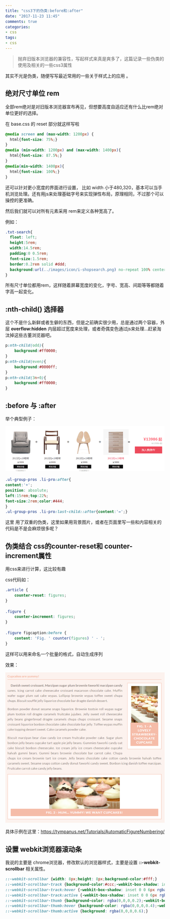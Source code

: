 ```yaml
---
title: "css3下的伪类:before和:after"
date: "2017-11-23 11:45"
comments: true
categories:
- css
tags:
- css
---
```

> 抛弃旧版本浏览器的兼容性，写起样式来真是爽多了，这篇记录一些伪类的使用及相关的一些css3属性
<!-- more -->

其实不光是伪类，随便写写最近常用的一些关于样式上的应用 。

## 绝对尺寸单位 rem

全部rem绝对是对旧版本浏览器宣布再见，但想要高度自适应还有什么比rem绝对单位更好的选择。

在 base.css 的 reset 部分就这样写啦

```css
@media screen and (max-width: 1200px) {
  html{font-size: 75%;}
}
@media (min-width: 1200px) and (max-width: 1400px){
  html{font-size: 87.5%;}
}
@media(min-width: 1400px){
  html{font-size: 100%;}
}
```

还可以针对更小宽度的界面进行设置， 比如 width 小于480,320，基本可以当手机浏览处理。还有用js来处理基础字号来实现弹性布局，原理相同，不过那个可以操控的更准确。

然后我们就可以对所有元素采用 rem来定义各种宽高了。

例如：

```css
.txt-search{
  float: left;
  height:5rem;
  width:14.5rem;
  padding:0 0.5rem;
  font-size:1.5rem;
  border:0.2rem solid #ddd;
  background:url(../images/icon/i-shopsearch.png) no-repeat 100% center;-webkit-background-size:cover;background-size:cover;
}

```

所有尺寸单位都用rem，这样随着屏幕宽度的变化，字号、宽高、间距等等都随着字高一起变化。

## :nth-child() 选择器

这个不是什么新鲜或者生僻的东西，但是之前确实很少用，总是通过两个容器，外层 **overflow:hidden** 内层超过宽度来处理，或者奇偶变色通过js来处理...赶紧淘汰掉这些古董浏览器吧。

````css
p:nth-child(odd){
	background:#ff0000;
}
p:nth-child(even){
	background:#0000ff;
}
p:nth-child(3n+0){
	background:#ff0000;
}
````

## :before 与 :after

举个典型例子：

![after](/images/after.png)

```css
.ul-group-pros .li-pro:after{
content:'+';
position: absolute;
left:15rem;top:22%;
font-size:2rem;color:#444;
}
.ul-group-pros .li-pro:last-child::after{content:'=';}
```

这里 用了双重的伪类，这里如果用背景图片，或者在页面里写一些和内容相关的代码是不是会麻烦很多呢？

## 伪类结合 css的counter-reset和 counter-increment属性

用css来进行计算，这比较有趣

css代码如：

```css
.article {
	counter-reset: figures;
}

.figure {
	counter-increment: figures;
}

.figure figcaption:before {
	content: 'Fig. ' counter(figures) ' - ';
}
```

这样可以用来命名一个批量的格式，自动生成序列

效果：

![css-counter](/images/css-counter.png)

具体示例在这里：https://tympanus.net/Tutorials/AutomaticFigureNumbering/



## 设置 webkit浏览器滚动条

我说的主要是 chrome浏览器，修改默认的浏览器样式，主要是设置 **::-webkit-scrollbar** 相关属性。

```css
::-webkit-scrollbar {width: 8px;height: 8px;background-color:#fff;}
::-webkit-scrollbar-track {background-color:#ccc;-webkit-box-shadow: inset 0 0 6px rgba(0,0,0,0);}
::-webkit-scrollbar-track:hover {-webkit-box-shadow: inset 0 0 6px rgba(0,0,0,0.4);background-color:#fefefe;}
::-webkit-scrollbar-track:active {-webkit-box-shadow: inset 0 0 6px rgba(0,0,0,0.4);background-color:#f0f0f0;}
::-webkit-scrollbar-thumb {background-color: rgba(0,0,0,0.2);-webkit-box-shadow: inset 1px 1px 0 rgba(0,0,0,.2);}
::-webkit-scrollbar-thumb:hover {background-color: rgba(0,0,0,0.4);-webkit-box-shadow: inset 1px 1px 0 rgba(0,0,0,.1);}
::-webkit-scrollbar-thumb:active {background: rgba(0,0,0,0.6);}
```

